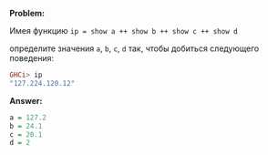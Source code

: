 **Problem:**

Имея функцию `ip = show a ++ show b ++ show c ++ show d`

 определите значения `a`, `b`, `c`, `d`
так, чтобы добиться следующего поведения:

```haskell
GHCi> ip
"127.224.120.12"
```

**Answer:**

```haskell
a = 127.2
b = 24.1
c = 20.1
d = 2
```
